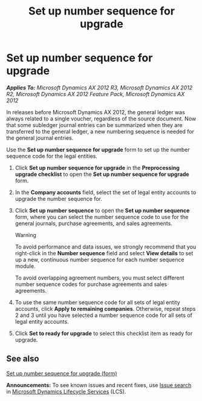﻿---
title: Set up number sequence for upgrade
TOCTitle: Set up number sequence for upgrade
ms:assetid: 98efee6f-bb16-4850-9ccb-8ab0fc6f9398
ms:mtpsurl: https://technet.microsoft.com/en-us/library/Gg731876(v=AX.60)
ms:contentKeyID: 35132778
ms.date: 04/18/2014
mtps_version: v=AX.60
f1_keywords:
- set up number sequence for upgrade
---

# Set up number sequence for upgrade 


_**Applies To:** Microsoft Dynamics AX 2012 R3, Microsoft Dynamics AX 2012 R2, Microsoft Dynamics AX 2012 Feature Pack, Microsoft Dynamics AX 2012_

In releases before Microsoft Dynamics AX 2012, the general ledger was always related to a single voucher, regardless of the source document. Now that some subledger journal entries can be summarized when they are transferred to the general ledger, a new numbering sequence is needed for the general journal entries.

Use the **Set up number sequence for upgrade** form to set up the number sequence code for the legal entities.

1.  Click **Set up number sequence for upgrade** in the **Preprocessing upgrade checklist** to open the **Set up number sequence for upgrade** form.

2.  In the **Company accounts** field, select the set of legal entity accounts to upgrade the number sequence for.

3.  Click **Set up number sequence** to open the **Set up number sequence** form, where you can select the number sequence code to use for the general journals, purchase agreements, and sales agreements.
    

    > [!WARNING]
    > <P>To avoid performance and data issues, we strongly recommend that you right-click in the <STRONG>Number sequence</STRONG> field and select <STRONG>View details</STRONG> to set up a new, continuous number sequence for each number sequence module.</P>

    
    To avoid overlapping agreement numbers, you must select different number sequence codes for purchase agreements and sales agreements.

4.  To use the same number sequence code for all sets of legal entity accounts, click **Apply to remaining companies**. Otherwise, repeat steps 2 and 3 until you have selected a number sequence code for all sets of legal entity accounts.

5.  Click **Set to ready for upgrade** to select this checklist item as ready for upgrade.

## See also

[Set up number sequence for upgrade (form)](https://technet.microsoft.com/en-us/library/hh202085\(v=ax.60\))

  
**Announcements:** To see known issues and recent fixes, use [Issue search](http://go.microsoft.com/fwlink/?linkid=389258) in [Microsoft Dynamics Lifecycle Services](http://go.microsoft.com/fwlink/?linkid=306505) (LCS).

